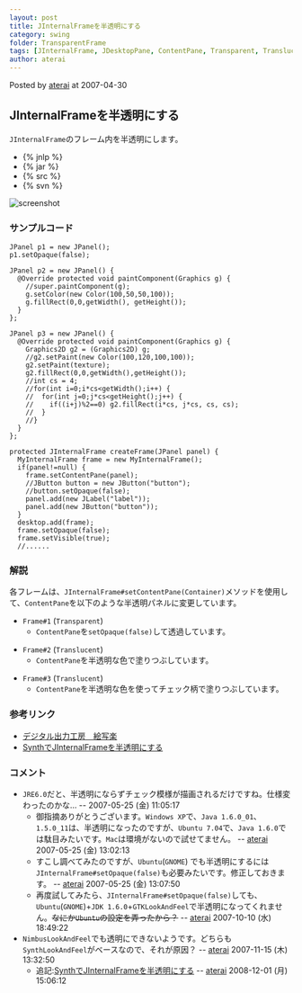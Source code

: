 ```yaml
---
layout: post
title: JInternalFrameを半透明にする
category: swing
folder: TransparentFrame
tags: [JInternalFrame, JDesktopPane, ContentPane, Transparent, Translucent]
author: aterai
---
```


Posted by [aterai](http://terai.xrea.jp/aterai.html) at 2007-04-30

## JInternalFrameを半透明にする
`JInternalFrame`のフレーム内を半透明にします。

- {% jnlp %}
- {% jar %}
- {% src %}
- {% svn %}

<!-- dummy comment line for breaking list -->

![screenshot](https://lh4.googleusercontent.com/_9Z4BYR88imo/TQTV8kztxuI/AAAAAAAAAoc/oXSU5-bQorE/s800/TransparentFrame.png)

### サンプルコード
<pre class="prettyprint"><code>JPanel p1 = new JPanel();
p1.setOpaque(false);

JPanel p2 = new JPanel() {
  @Override protected void paintComponent(Graphics g) {
    //super.paintComponent(g);
    g.setColor(new Color(100,50,50,100));
    g.fillRect(0,0,getWidth(), getHeight());
  }
};

JPanel p3 = new JPanel() {
  @Override protected void paintComponent(Graphics g) {
    Graphics2D g2 = (Graphics2D) g;
    //g2.setPaint(new Color(100,120,100,100));
    g2.setPaint(texture);
    g2.fillRect(0,0,getWidth(),getHeight());
    //int cs = 4;
    //for(int i=0;i*cs&lt;getWidth();i++) {
    //  for(int j=0;j*cs&lt;getHeight();j++) {
    //    if((i+j)%2==0) g2.fillRect(i*cs, j*cs, cs, cs);
    //  }
    //}
  }
};

protected JInternalFrame createFrame(JPanel panel) {
  MyInternalFrame frame = new MyInternalFrame();
  if(panel!=null) {
    frame.setContentPane(panel);
    //JButton button = new JButton("button");
    //button.setOpaque(false);
    panel.add(new JLabel("label"));
    panel.add(new JButton("button"));
  }
  desktop.add(frame);
  frame.setOpaque(false);
  frame.setVisible(true);
  //......
</code></pre>

### 解説
各フレームは、`JInternalFrame#setContentPane(Container)`メソッドを使用して、`ContentPane`を以下のような半透明パネルに変更しています。

- `Frame#1` (`Transparent`)
    - `ContentPane`を`setOpaque(false)`して透過しています。

<!-- dummy comment line for breaking list -->

- `Frame#2` (`Translucent`)
    - `ContentPane`を半透明な色で塗りつぶしています。

<!-- dummy comment line for breaking list -->

- `Frame#3` (`Translucent`)
    - `ContentPane`を半透明な色を使ってチェック柄で塗りつぶしています。

<!-- dummy comment line for breaking list -->

### 参考リンク
- [デジタル出力工房　絵写楽](http://www.bekkoame.ne.jp/~bootan/free2.html)
- [SynthでJInternalFrameを半透明にする](http://terai.xrea.jp/Swing/TranslucentFrame.html)

<!-- dummy comment line for breaking list -->

### コメント
- `JRE6.0`だと、半透明にならずチェック模様が描画されるだけですね。仕様変わったのかな… --  2007-05-25 (金) 11:05:17
    - 御指摘ありがとうございます。`Windows XP`で、`Java 1.6.0_01`、`1.5.0_11`は、半透明になったのですが、`Ubuntu 7.04`で、`Java 1.6.0`では駄目みたいです。`Mac`は環境がないので試せてません。 -- [aterai](http://terai.xrea.jp/aterai.html) 2007-05-25 (金) 13:02:13
    - すこし調べてみたのですが、`Ubuntu`(`GNOME`) でも半透明にするには`JInternalFrame#setOpaque(false)`も必要みたいです。修正しておきます。 -- [aterai](http://terai.xrea.jp/aterai.html) 2007-05-25 (金) 13:07:50
    - 再度試してみたら、`JInternalFrame#setOpaque(false)`しても、`Ubuntu`(`GNOME`)+`JDK 1.6.0`+`GTKLookAndFeel`で半透明になってくれません。~~なにか`Ubuntu`の設定を弄ったから？~~ -- [aterai](http://terai.xrea.jp/aterai.html) 2007-10-10 (水) 18:49:22
- `NimbusLookAndFeel`でも透明にできないようです。どちらも`SynthLookAndFeel`がベースなので、それが原因？ -- [aterai](http://terai.xrea.jp/aterai.html) 2007-11-15 (木) 13:32:50
    - 追記:[SynthでJInternalFrameを半透明にする](http://terai.xrea.jp/Swing/TranslucentFrame.html) -- [aterai](http://terai.xrea.jp/aterai.html) 2008-12-01 (月) 15:06:12

<!-- dummy comment line for breaking list -->

